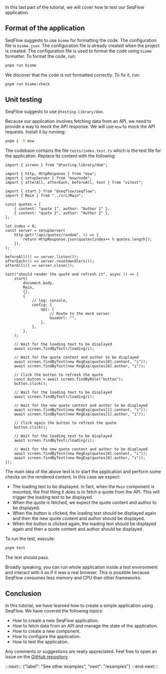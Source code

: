 In this last part of the tutorial, we will cover how to test our SeqFlow application.

## Format of the application

SeqFlow suggests to use `biome` for formatting the code. The configuration file is `biome.json`. The configuration file is already created when the project is created. The configuration file is used to format the code using `biome` formatter. To format the code, run:

```bash
pnpm run biome
```

We discover that the code is not formatted correctly. To fix it, run:

```bash
pnpm run biome:check
```

## Unit testing

SeqFlow suggests to use `@testing-library/dom`.

Because our application involves fetching data from an API, we need to provide a way to mock the API response. We will use `msw` to mock the API requests. Install it by running:

```bash
pnpm i -D msw
```

The codebase contains the file `tests/index.test.ts` which is the test file for the application. Replace its content with the following:

```tsx
import { screen } from "@testing-library/dom";

import { http, HttpResponse } from "msw";
import { setupServer } from "msw/node";
import { afterAll, afterEach, beforeAll, test } from "vitest";

import { start } from "@seqflow/seqflow";
import { Main } from "../src/Main";

const quotes = [
	{ content: "quote 1", author: "Author 1" },
	{ content: "quote 2", author: "Author 2" },
];

let index = 0;
const server = setupServer(
	http.get("/api/quotes/random", () => {
		return HttpResponse.json(quotes[index++ % quotes.length]);
	}),
);

beforeAll(() => server.listen());
afterEach(() => server.resetHandlers());
afterAll(() => server.close());

test("should render the quote and refresh it", async () => {
	start(
		document.body,
		Main,
		{},
		{
			// log: console,
			config: {
				api: {
					// Route to the mock server
					baseUrl: "",
				},
			},
		},
	);

	// Wait for the loading text to be displayed
	await screen.findByText(/loading/i);

	// Wait for the quote content and author to be displayed
	await screen.findByText(new RegExp(quotes[0].content, "i"));
	await screen.findByText(new RegExp(quotes[0].author, "i"));

	// Click the button to refresh the quote
	const button = await screen.findByRole("button");
	button.click();

	// Wait for the loading text to be displayed
	await screen.findByText(/loading/i);

	// Wait for the new quote content and author to be displayed
	await screen.findByText(new RegExp(quotes[1].content, "i"));
	await screen.findByText(new RegExp(quotes[1].author, "i"));

	// Click again the button to refresh the quote
	button.click();

	// Wait for the loading text to be displayed
	await screen.findByText(/loading/i);

	// Wait for the new quote content and author to be displayed
	await screen.findByText(new RegExp(quotes[0].content, "i"));
	await screen.findByText(new RegExp(quotes[0].author, "i"));
});
```

The main idea of the above test is to start the application and perform some checks on the rendered content. In this case we expect:

- The loading text to be displayed. In fact, when the `Main` component is mounted, the first thing it does is to fetch a quote from the API. This will trigger the loading text to be displayed.
- When the quote is fetched, we expect the quote content and author to be displayed.
- When the button is clicked, the loading text should be displayed again and then the new quote content and author should be displayed.
- When the button is clicked again, the loading text should be displayed again and then a quote content and author should be displayed.

To run the test, execute:

```bash
pnpm test
```

The test should pass.

Broadly speaking, you can run whole application inside a test environment and interact with it as if it was a real browser. This is possible because SeqFlow consumes less memory and CPU than other frameworks.

## Conclusion

In this tutorial, we have learned how to create a simple application using SeqFlow. We have covered the following topics:

- How to create a new SeqFlow application.
- How to fetch data from an API and manage the state of the application.
- How to create a new component.
- How to configure the application.
- How to test the application.

Any comments or suggestions are really appreciated. Feel free to open an issue on the [GitHub repository](https://github.com/allevo/seqflow-js/issues).

:::next:::
{"label": "See other examples", "next": "/examples"}
:::end-next:::
